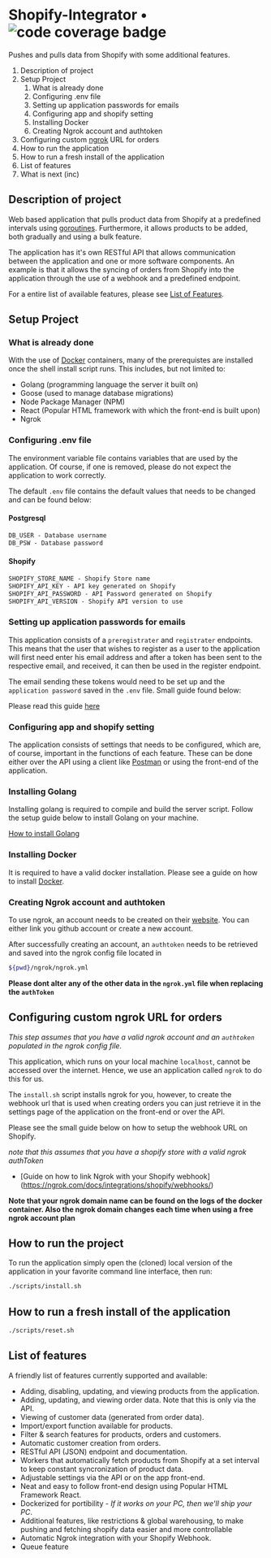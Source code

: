 # Shopify-Integrator  • ![code coverage badge][def]

Pushes and pulls data from Shopify with some additional features.

1. Description of project
2. Setup Project
   1. What is already done
   2. Configuring .env file
   3. Setting up application passwords for emails
   4. Configuring app and shopify setting
   5. Installing Docker
   6. Creating Ngrok account and authtoken
3. Configuring custom [ngrok](https://ngrok.com/) URL for orders
4. How to run the application
5. How to run a fresh install of the application
6. List of features
7. What is next (inc)

## Description of project

Web based application that pulls product data from Shopify at a predefined intervals using [goroutines](https://go.dev/tour/concurrency/1). Furthermore, it allows products to be added, both gradually and using a bulk feature.

The application has it's own RESTful API that allows communication between the application and one or more software components. An example is that it allows the syncing of orders from Shopify into the application through the use of a webhook and a predefined endpoint.

For a entire list of available features, please see [List of Features](https://google.com).

## Setup Project

### What is already done

With the use of [Docker](https://www.docker.com/) containers, many of the prerequistes are installed once the shell install script runs. This includes, but not limited to:

- Golang (programming language the server it built on)
- Goose (used to manage database migrations)
- Node Package Manager (NPM)
- React (Popular HTML framework with which the front-end is built upon)
- Ngrok

### Configuring .env file

The environment variable file contains variables that are used by the application. Of course, if one is removed, please do not expect the application to work correctly.

The default `.env` file contains the default values that needs to be changed and can be found below:

#### Postgresql

```txt
DB_USER - Database username
DB_PSW - Database password
```

#### Shopify

```txt
SHOPIFY_STORE_NAME - Shopify Store name
SHOPIFY_API_KEY - API key generated on Shopify
SHOPIFY_API_PASSWORD - API Password generated on Shopify
SHOPIFY_API_VERSION - Shopify API version to use
```

### Setting up application passwords for emails

This application consists of a `preregistrater` and `registrater` endpoints. This means that the user that wishes to register as a user to the application will first need enter his email address and after a token has been sent to the respective email, and received, it can then be used in the register endpoint.

The email sending these tokens would need to be set up and the `application password` saved in the `.env` file. Small guide found below:

Please read this guide [here](https://support.google.com/mail/answer/185833?hl=en)

### Configuring app and shopify setting

The application consists of settings that needs to be configured, which are, of course, important in the functions of each feature. These can be done either over the API using a client like [Postman](https://www.postman.com) or using the front-end of the application.

### Installing Golang

Installing golang is required to compile and build the server script. Follow the setup guide below to install Golang on your machine.

[How to install Golang](https://go.dev/doc/install)

### Installing Docker

It is required to have a valid docker installation. Please see a guide on how to install [Docker](https://www.docker.com/).

### Creating Ngrok account and authtoken

To use ngrok, an account needs to be created on their [website](https://dashboard.ngrok.com). You can either link you github account or create a new account.

After successfully creating an account, an `authtoken` needs to be retrieved and saved into the ngrok config file located in

```bash
${pwd}/ngrok/ngrok.yml
```

**Please dont alter any of the other data in the `ngrok.yml` file when replacing the `authToken`**

## Configuring custom ngrok URL for orders

_This step assumes that you have a valid ngrok account and an `authtoken` populated in the ngrok config file._

This application, which runs on your local machine `localhost`, cannot be accessed over the internet. Hence, we use an
application called `ngrok` to do this for us.

The `install.sh` script installs ngrok for you, however, to create the webhook url that is used when creating orders
you can just retrieve it in the settings page of the application on the front-end or over the API.

Please see the small guide below on how to setup the webhook URL on Shopify.

_note that this assumes that you have a shopify store with a valid ngrok authToken_

- [Guide on how to link Ngrok with your Shopify webhook] (https://ngrok.com/docs/integrations/shopify/webhooks/)

**Note that your ngrok domain name can be found on the logs of the docker container. Also the ngrok domain changes each time when using a free ngrok account plan**

## How to run the project

To run the application simply open the (cloned) local version of the application in your favorite command line interface, then run:

```bash
./scripts/install.sh
```

## How to run a fresh install of the application

```bash
./scripts/reset.sh
```

## List of features

A friendly list of features currently supported and available:

- Adding, disabling, updating, and viewing products from the application.
- Adding, updating, and viewing order data. Note that this is only via the API.
- Viewing of customer data (generated from order data).
- Import/export function available for products.
- Filter & search features for products, orders and customers.
- Automatic customer creation from orders.
- RESTful API (JSON) endpoint and documentation.
- Workers that automatically fetch products from Shopify at a set interval to keep constant syncronization of product data.
- Adjustable settings via the API or on the app front-end.
- Neat and easy to follow front-end design using Popular HTML Framework React.
- Dockerized for portibility - _If it works on your PC, then we'll ship your PC_.
- Additional features, like restrictions & global warehousing, to make pushing and fetching shopify data easier and more controllable
- Automatic Ngrok integration with your Shopify Webhook.
- Queue feature

[def]: https://github.com/keenan-faure/learn-cicd-starter/actions/workflows/ci.yml/badge.svg
